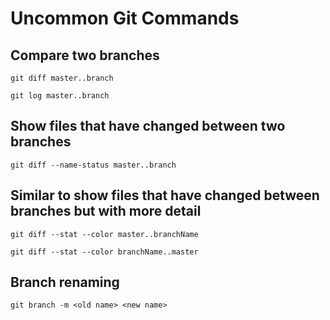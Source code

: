 # Uncommon Git Commands

## Compare two branches

    git diff master..branch

    git log master..branch

## Show files that have changed between two branches

    git diff --name-status master..branch

## Similar to show files that have changed between branches but with more detail

    git diff --stat --color master..branchName

    git diff --stat --color branchName..master

## Branch renaming

    git branch -m <old name> <new name>


